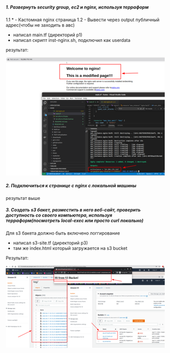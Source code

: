 ##### 1. Развернуть security group, ec2 и nginx, используя терраформ
  1.1 * - Кастомная nginx страница
  1.2 - Вывести через output публичный адрес(чтобы не заходить в авс)

- написал main.tf (директорий p1)
- написал скрипт inst-nginx.sh, подключил как userdata

результат: 

![N|Solid](./screenshot-hw35-p1-1.png)

##### 2. Подключиться к странице с nginx с локальной машины

результат выше

##### 3. Создать s3 бакет, разместить в него веб-сайт, проверить доступность со своего компьютера, используя терраформ(посмотреть local-exec или просто curl локально)
   Для s3 бакета должно быть включено логгирование

- написал s3-site.tf (директорий p3)
- там же index.html который загружается на s3 bucket

Результат:

![N|Solid](./screenshot-hw35-p3-1.png)

